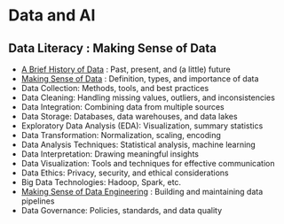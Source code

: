 # Data and AI

## Data Literacy : Making Sense of Data
- [A Brief History of Data](https://medium.com/@rathi-ankit/a-brief-history-of-data-bc4d9ae475fe) : Past, present, and (a little) future
- [Making Sense of Data](https://rathi-ankit.medium.com/making-sense-of-data-ddc9bc4daec5) : Definition, types, and importance of data
- Data Collection: Methods, tools, and best practices
- Data Cleaning: Handling missing values, outliers, and inconsistencies
- Data Integration: Combining data from multiple sources
- Data Storage: Databases, data warehouses, and data lakes
- Exploratory Data Analysis (EDA): Visualization, summary statistics
- Data Transformation: Normalization, scaling, encoding
- Data Analysis Techniques: Statistical analysis, machine learning
- Data Interpretation: Drawing meaningful insights
- Data Visualization: Tools and techniques for effective communication
- Data Ethics: Privacy, security, and ethical considerations
- Big Data Technologies: Hadoop, Spark, etc.
- [Making Sense of Data Engineering](https://rathi-ankit.medium.com/making-sense-of-data-engineering-10544d0233a4) : Building and maintaining data pipelines
- Data Governance: Policies, standards, and data quality


